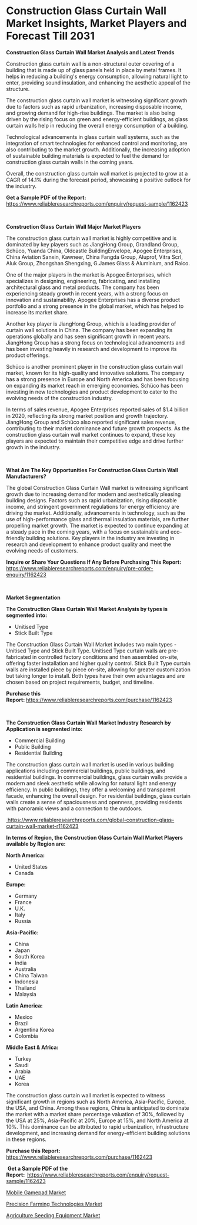 <p><h1>Construction Glass Curtain Wall Market Insights, Market Players and Forecast Till 2031</h1></p><p><strong>Construction Glass Curtain Wall Market Analysis and Latest Trends</strong></p>
<p><p>Construction glass curtain wall is a non-structural outer covering of a building that is made up of glass panels held in place by metal frames. It helps in reducing a building's energy consumption, allowing natural light to enter, providing sound insulation, and enhancing the aesthetic appeal of the structure.</p><p>The construction glass curtain wall market is witnessing significant growth due to factors such as rapid urbanization, increasing disposable income, and growing demand for high-rise buildings. The market is also being driven by the rising focus on green and energy-efficient buildings, as glass curtain walls help in reducing the overall energy consumption of a building.</p><p>Technological advancements in glass curtain wall systems, such as the integration of smart technologies for enhanced control and monitoring, are also contributing to the market growth. Additionally, the increasing adoption of sustainable building materials is expected to fuel the demand for construction glass curtain walls in the coming years.</p><p>Overall, the construction glass curtain wall market is projected to grow at a CAGR of 14.1% during the forecast period, showcasing a positive outlook for the industry.</p></p>
<p><strong>Get a Sample PDF of the Report:&nbsp;</strong> <a href="https://www.reliableresearchreports.com/enquiry/request-sample/1162423">https://www.reliableresearchreports.com/enquiry/request-sample/1162423</a></p>
<p>&nbsp;</p>
<p><strong>Construction Glass Curtain Wall Major Market Players</strong></p>
<p><p>The construction glass curtain wall market is highly competitive and is dominated by key players such as JiangHong Group, Grandland Group, Schüco, Yuanda China, Oldcastle BuildingEnvelope, Apogee Enterprises, China Aviation Sanxin, Kawneer, China Fangda Group, Aluprof, Vitra Scrl, Aluk Group, Zhongshan Shengxing, G.James Glass & Aluminium, and Raico. </p><p>One of the major players in the market is Apogee Enterprises, which specializes in designing, engineering, fabricating, and installing architectural glass and metal products. The company has been experiencing steady growth in recent years, with a strong focus on innovation and sustainability. Apogee Enterprises has a diverse product portfolio and a strong presence in the global market, which has helped to increase its market share.</p><p>Another key player is JiangHong Group, which is a leading provider of curtain wall solutions in China. The company has been expanding its operations globally and has seen significant growth in recent years. JiangHong Group has a strong focus on technological advancements and has been investing heavily in research and development to improve its product offerings.</p><p>Schüco is another prominent player in the construction glass curtain wall market, known for its high-quality and innovative solutions. The company has a strong presence in Europe and North America and has been focusing on expanding its market reach in emerging economies. Schüco has been investing in new technologies and product development to cater to the evolving needs of the construction industry.</p><p>In terms of sales revenue, Apogee Enterprises reported sales of $1.4 billion in 2020, reflecting its strong market position and growth trajectory. JiangHong Group and Schüco also reported significant sales revenue, contributing to their market dominance and future growth prospects. As the construction glass curtain wall market continues to expand, these key players are expected to maintain their competitive edge and drive further growth in the industry.</p></p>
<p>&nbsp;</p>
<p><strong>What Are The Key Opportunities For Construction Glass Curtain Wall Manufacturers?</strong></p>
<p><p>The global Construction Glass Curtain Wall market is witnessing significant growth due to increasing demand for modern and aesthetically pleasing building designs. Factors such as rapid urbanization, rising disposable income, and stringent government regulations for energy efficiency are driving the market. Additionally, advancements in technology, such as the use of high-performance glass and thermal insulation materials, are further propelling market growth. The market is expected to continue expanding at a steady pace in the coming years, with a focus on sustainable and eco-friendly building solutions. Key players in the industry are investing in research and development to enhance product quality and meet the evolving needs of customers.</p></p>
<p><strong>Inquire or Share Your Questions If Any Before Purchasing This Report:</strong> <a href="https://www.reliableresearchreports.com/enquiry/pre-order-enquiry/1162423">https://www.reliableresearchreports.com/enquiry/pre-order-enquiry/1162423</a></p>
<p>&nbsp;</p>
<p><strong>Market Segmentation</strong></p>
<p><strong>The Construction Glass Curtain Wall Market Analysis by types is segmented into:</strong></p>
<p><ul><li>Unitised Type</li><li>Stick Built Type</li></ul></p>
<p><p>The Construction Glass Curtain Wall Market includes two main types - Unitised Type and Stick Built Type. Unitised Type curtain walls are pre-fabricated in controlled factory conditions and then assembled on-site, offering faster installation and higher quality control. Stick Built Type curtain walls are installed piece by piece on-site, allowing for greater customization but taking longer to install. Both types have their own advantages and are chosen based on project requirements, budget, and timeline.</p></p>
<p><strong>Purchase this Report:&nbsp;</strong><a href="https://www.reliableresearchreports.com/purchase/1162423">https://www.reliableresearchreports.com/purchase/1162423</a></p>
<p>&nbsp;</p>
<p><strong>The Construction Glass Curtain Wall Market Industry Research by Application is segmented into:</strong></p>
<p><ul><li>Commercial Building</li><li>Public Building</li><li>Residential Building</li></ul></p>
<p><p>The construction glass curtain wall market is used in various building applications including commercial buildings, public buildings, and residential buildings. In commercial buildings, glass curtain walls provide a modern and sleek aesthetic while allowing for natural light and energy efficiency. In public buildings, they offer a welcoming and transparent facade, enhancing the overall design. For residential buildings, glass curtain walls create a sense of spaciousness and openness, providing residents with panoramic views and a connection to the outdoors.</p></p>
<p><a href="https://www.reliableresearchreports.com/global-construction-glass-curtain-wall-market-r1162423">&nbsp;https://www.reliableresearchreports.com/global-construction-glass-curtain-wall-market-r1162423</a></p>
<p><strong>In terms of Region, the Construction Glass Curtain Wall Market Players available by Region are:</strong></p>
<p>
    <p> <strong> North America: </strong>
        <ul>
            <li>United States</li>
            <li>Canada</li>
        </ul>
        </p> 
    <p> <strong> Europe: </strong>
        <ul>
            <li>Germany</li>
            <li>France</li>
            <li>U.K.</li>
            <li>Italy</li>
            <li>Russia</li>
        </ul>
        </p> 
    <p> <strong> Asia-Pacific: </strong>
        <ul>
            <li>China</li>
            <li>Japan</li>
            <li>South Korea</li>
            <li>India</li>
            <li>Australia</li>
            <li>China Taiwan</li>
            <li>Indonesia</li>
            <li>Thailand</li>
            <li>Malaysia</li>
        </ul>
        </p> 
    <p> <strong> Latin America: </strong>
        <ul>
            <li>Mexico</li>
            <li>Brazil</li>
            <li>Argentina Korea</li>
            <li>Colombia</li>
        </ul>
        </p> 
    <p> <strong> Middle East & Africa: </strong>
        <ul>
            <li>Turkey</li>
            <li>Saudi</li>
            <li>Arabia</li>
            <li>UAE</li>
            <li>Korea</li>
        </ul>
    </p>
    </p>
<p><p>The construction glass curtain wall market is expected to witness significant growth in regions such as North America, Asia-Pacific, Europe, the USA, and China. Among these regions, China is anticipated to dominate the market with a market share percentage valuation of 30%, followed by the USA at 25%, Asia-Pacific at 20%, Europe at 15%, and North America at 10%. This dominance can be attributed to rapid urbanization, infrastructure development, and increasing demand for energy-efficient building solutions in these regions.</p></p>
<p><strong>Purchase this Report: </strong><a href="https://www.reliableresearchreports.com/purchase/1162423">https://www.reliableresearchreports.com/purchase/1162423</a></p>
<p>&nbsp;<strong>Get a Sample PDF of the Report:&nbsp;&nbsp;</strong><a href="https://www.reliableresearchreports.com/enquiry/request-sample/1162423">https://www.reliableresearchreports.com/enquiry/request-sample/1162423</a></p>
<p><strong></strong></p>
<p><p><a href="https://github.com/Angelnienowdseej3e45z3p8c/Market-Research-Report-List-3/blob/main/mobile-gamepad-market.md">Mobile Gamepad Market</a></p><p><a href="https://issuu.com/reportprime-2/docs/precision-farming-technologies-market-size-2030.pp">Precision Farming Technologies Market</a></p><p><a href="https://github.com/angeliabkratze/Market-Research-Report-List-2/blob/main/agriculture-seeding-equipment-market.md">Agriculture Seeding Equipment Market</a></p></p>
